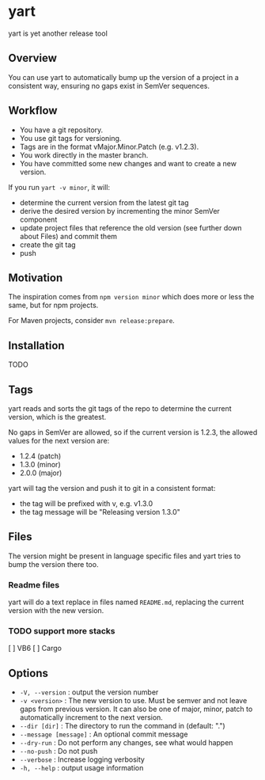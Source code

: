 # yart

yart is yet another release tool

## Overview

You can use yart to automatically bump up the version of a project in a
consistent way, ensuring no gaps exist in SemVer sequences.

## Workflow

- You have a git repository.
- You use git tags for versioning.
- Tags are in the format vMajor.Minor.Patch (e.g. v1.2.3).
- You work directly in the master branch.
- You have committed some new changes and want to create a new version.

If you run `yart -v minor`, it will:

- determine the current version from the latest git tag
- derive the desired version by incrementing the minor SemVer component
- update project files that reference the old version (see further down about Files) and commit them
- create the git tag
- push

## Motivation

The inspiration comes from `npm version minor` which does more or less the same, but for npm projects.

For Maven projects, consider `mvn release:prepare`.

## Installation

TODO

## Tags

yart reads and sorts the git tags of the repo to determine the current version,
which is the greatest.

No gaps in SemVer are allowed, so if the current version is 1.2.3, the allowed
values for the next version are:

- 1.2.4 (patch)
- 1.3.0 (minor)
- 2.0.0 (major)

yart will tag the version and push it to git in a consistent format:

- the tag will be prefixed with v, e.g. v1.3.0
- the tag message will be "Releasing version 1.3.0"

## Files

The version might be present in language specific files and yart tries to bump
the version there too.

### Readme files

yart will do a text replace in files named `README.md`, replacing the current
version with the new version.

### TODO support more stacks

[ ] VB6
[ ] Cargo

## Options

-  `-V, --version`        :  output the version number
-  `-v <version>`         :  The new version to use. Must be semver and not
   leave gaps from previous version. It can also be one of major, minor, patch
   to automatically increment to the next version.
-  `--dir [dir]`          :  The directory to run the command in (default: ".")
-  `--message [message]`  :  An optional commit message
-  `--dry-run`            :  Do not perform any changes, see what would happen
-  `--no-push`            :  Do not push
-  `--verbose`            :  Increase logging verbosity
-  `-h, --help`           : output usage information
